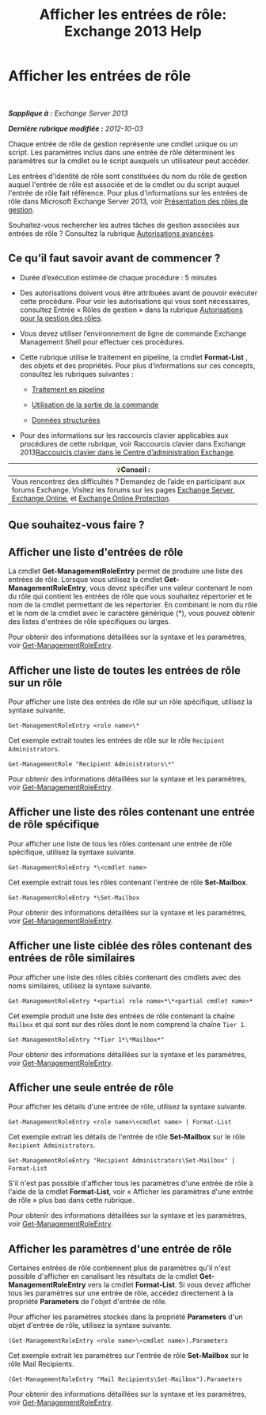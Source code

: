 ﻿---
title: 'Afficher les entrées de rôle: Exchange 2013 Help'
TOCTitle: Afficher les entrées de rôle
ms:assetid: d9bb0d14-db59-456c-8f50-a8d7f7323df9
ms:mtpsurl: https://technet.microsoft.com/fr-fr/library/Dd351179(v=EXCHG.150)
ms:contentKeyID: 50479356
ms.date: 05/23/2018
mtps_version: v=EXCHG.150
ms.translationtype: MT
---

# Afficher les entrées de rôle

 

_**Sapplique à :** Exchange Server 2013_

_**Dernière rubrique modifiée :** 2012-10-03_

Chaque entrée de rôle de gestion représente une cmdlet unique ou un script. Les paramètres inclus dans une entrée de rôle déterminent les paramètres sur la cmdlet ou le script auxquels un utilisateur peut accéder.

Les entrées d'identité de rôle sont constituées du nom du rôle de gestion auquel l'entrée de rôle est associée et de la cmdlet ou du script auquel l'entrée de rôle fait référence. Pour plus d'informations sur les entrées de rôle dans Microsoft Exchange Server 2013, voir [Présentation des rôles de gestion](understanding-management-roles-exchange-2013-help.md).

Souhaitez-vous rechercher les autres tâches de gestion associées aux entrées de rôle ? Consultez la rubrique [Autorisations avancées](advanced-permissions-exchange-2013-help.md).

## Ce qu’il faut savoir avant de commencer ?

  - Durée d’exécution estimée de chaque procédure : 5 minutes

  - Des autorisations doivent vous être attribuées avant de pouvoir exécuter cette procédure. Pour voir les autorisations qui vous sont nécessaires, consultez Entrée « Rôles de gestion » dans la rubrique [Autorisations pour la gestion des rôles](role-management-permissions-exchange-2013-help.md).

  - Vous devez utiliser l’environnement de ligne de commande Exchange Management Shell pour effectuer ces procédures.

  - Cette rubrique utilise le traitement en pipeline, la cmdlet **Format-List** , des objets et des propriétés. Pour plus d’informations sur ces concepts, consultez les rubriques suivantes :
    
      - [Traitement en pipeline](https://technet.microsoft.com/fr-fr/library/aa998260\(v=exchg.150\))
    
      - [Utilisation de la sortie de la commande](working-with-command-output-exchange-2013-help.md)
    
      - [Données structurées](https://technet.microsoft.com/fr-fr/library/aa996386\(v=exchg.150\))

  - Pour des informations sur les raccourcis clavier applicables aux procédures de cette rubrique, voir Raccourcis clavier dans Exchange 2013[Raccourcis clavier dans le Centre d’administration Exchange](keyboard-shortcuts-in-the-exchange-admin-center-exchange-online-protection-help.md).

<table>
<thead>
<tr class="header">
<th><img src="images/Bb125224.tip(EXCHG.150).gif" title="Conseil" alt="Conseil" />Conseil :</th>
</tr>
</thead>
<tbody>
<tr class="odd">
<td>Vous rencontrez des difficultés ? Demandez de l’aide en participant aux forums Exchange. Visitez les forums sur les pages <a href="https://go.microsoft.com/fwlink/p/?linkid=60612">Exchange Server</a>, <a href="https://go.microsoft.com/fwlink/p/?linkid=267542">Exchange Online</a>, et <a href="https://go.microsoft.com/fwlink/p/?linkid=285351">Exchange Online Protection</a>.</td>
</tr>
</tbody>
</table>


## Que souhaitez-vous faire ?

## Afficher une liste d'entrées de rôle

La cmdlet **Get-ManagementRoleEntry** permet de produire une liste des entrées de rôle. Lorsque vous utilisez la cmdlet **Get-ManagementRoleEntry**, vous devez spécifier une valeur contenant le nom du rôle qui contient les entrées de rôle que vous souhaitez répertorier et le nom de la cmdlet permettant de les répertorier. En combinant le nom du rôle et le nom de la cmdlet avec le caractère générique (\*), vous pouvez obtenir des listes d'entrées de rôle spécifiques ou larges.

Pour obtenir des informations détaillées sur la syntaxe et les paramètres, voir [Get-ManagementRoleEntry](https://technet.microsoft.com/fr-fr/library/dd335210\(v=exchg.150\)).

## Afficher une liste de toutes les entrées de rôle sur un rôle

Pour afficher une liste des entrées de rôle sur un rôle spécifique, utilisez la syntaxe suivante.

    Get-ManagementRoleEntry <role name>\*

Cet exemple extrait toutes les entrées de rôle sur le rôle `Recipient Administrators`.

    Get-ManagementRole "Recipient Administrators\*"

Pour obtenir des informations détaillées sur la syntaxe et les paramètres, voir [Get-ManagementRoleEntry](https://technet.microsoft.com/fr-fr/library/dd335210\(v=exchg.150\)).

## Afficher une liste des rôles contenant une entrée de rôle spécifique

Pour afficher une liste de tous les rôles contenant une entrée de rôle spécifique, utilisez la syntaxe suivante.

    Get-ManagementRoleEntry *\<cmdlet name>

Cet exemple extrait tous les rôles contenant l'entrée de rôle **Set-Mailbox**.

    Get-ManagementRoleEntry *\Set-Mailbox

Pour obtenir des informations détaillées sur la syntaxe et les paramètres, voir [Get-ManagementRoleEntry](https://technet.microsoft.com/fr-fr/library/dd335210\(v=exchg.150\)).

## Afficher une liste ciblée des rôles contenant des entrées de rôle similaires

Pour afficher une liste des rôles ciblés contenant des cmdlets avec des noms similaires, utilisez la syntaxe suivante.

    Get-ManagementRoleEntry *<partial role name>*\*<partial cmdlet name>*

Cet exemple produit une liste des entrées de rôle contenant la chaîne `Mailbox` et qui sont sur des rôles dont le nom comprend la chaîne `Tier 1`.

    Get-ManagementRoleEntry "*Tier 1*\*Mailbox*"

Pour obtenir des informations détaillées sur la syntaxe et les paramètres, voir [Get-ManagementRoleEntry](https://technet.microsoft.com/fr-fr/library/dd335210\(v=exchg.150\)).

## Afficher une seule entrée de rôle

Pour afficher les détails d'une entrée de rôle, utilisez la syntaxe suivante.

    Get-ManagementRoleEntry <role name>\<cmdlet name> | Format-List

Cet exemple extrait les détails de l'entrée de rôle **Set-Mailbox** sur le rôle `Recipient Administrators`.

    Get-ManagementRoleEntry "Recipient Administrators\Set-Mailbox" | Format-List

S'il n'est pas possible d'afficher tous les paramètres d'une entrée de rôle à l'aide de la cmdlet **Format-List**, voir « Afficher les paramètres d'une entrée de rôle » plus bas dans cette rubrique.

Pour obtenir des informations détaillées sur la syntaxe et les paramètres, voir [Get-ManagementRoleEntry](https://technet.microsoft.com/fr-fr/library/dd335210\(v=exchg.150\)).

## Afficher les paramètres d'une entrée de rôle

Certaines entrées de rôle contiennent plus de paramètres qu'il n'est possible d'afficher en canalisant les résultats de la cmdlet **Get-ManagementRoleEntry** vers la cmdlet **Format-List**. Si vous devez afficher tous les paramètres sur une entrée de rôle, accédez directement à la propriété **Parameters** de l'objet d'entrée de rôle.

Pour afficher les paramètres stockés dans la propriété **Parameters** d'un objet d'entrée de rôle, utilisez la syntaxe suivante.

    (Get-ManagementRoleEntry <role name>\<cmdlet name>).Parameters

Cet exemple extrait les paramètres sur l'entrée de rôle **Set-Mailbox** sur le rôle Mail Recipients.

    (Get-ManagementRoleEntry "Mail Recipients\Set-Mailbox").Parameters

Pour obtenir des informations détaillées sur la syntaxe et les paramètres, voir [Get-ManagementRoleEntry](https://technet.microsoft.com/fr-fr/library/dd335210\(v=exchg.150\)).


